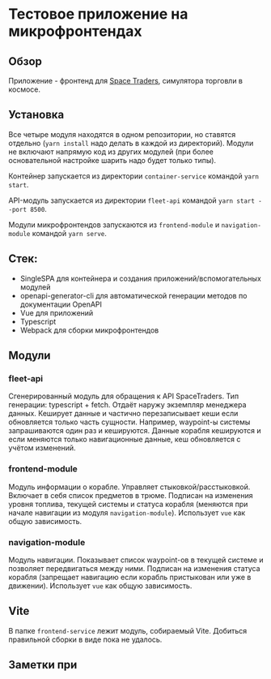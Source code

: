 # Тестовое приложение на микрофронтендах

## Обзор

Приложение - фронтенд для [Space Traders](https://docs.spacetraders.io/quickstart/purchase-ship), симулятора торговли в космосе.

## Установка

Все четыре модуля находятся в одном репозитории, но ставятся отдельно (`yarn install` надо делать в каждой из директорий). Модули не включают напрямую код из других модулей (при более основательной настройке шарить надо будет только типы).

Контейнер запускается из директории `container-service` командой `yarn start`.

API-модуль запускается из директории `fleet-api` командой `yarn start --port 8500`.

Модули микрофронтендов запускаются из `frontend-module` и `navigation-module` командой `yarn serve`.

## Стек:

- SingleSPA для контейнера и создания приложений/вспомогательных модулей
- openapi-generator-cli для автоматической генерации методов по документации OpenAPI
- Vue для приложений
- Typescript
- Webpack для сборки микрофронтендов

## Модули

### fleet-api

Сгенерированный модуль для обращения к API SpaceTraders. Тип генерации: typescript + fetch. Отдаёт наружу экземпляр менеджера данных. Кеширует данные и частично перезаписывает кеши если обновляется только часть сущности. Например, waypoint-ы системы запрашиваются один раз и кешируются. Данные корабля кешируются и если меняются только навигационные данные, кеш обновляется с учётом изменений.

### frontend-module

Модуль информации о корабле. Управляет стыковкой/расстыковкой. Включает в себя список предметов в трюме. Подписан на изменения уровня топлива, текущей системы и статуса корабля (меняются при начале навигации из модуля `navigation-module`). Использует `vue` как общую зависимость.

### navigation-module

Модуль навигации. Показывает список waypoint-ов в текущей системе и позволяет передвигаться между ними. Подписан на изменения статуса корабля (запрещает навигацию если корабль пристыкован или уже в движении). Использует `vue` как общую зависимость.

## Vite

В папке `frontend-service` лежит модуль, собираемый Vite. Добиться правильной сборки в виде пока не удалось.

## Заметки при 